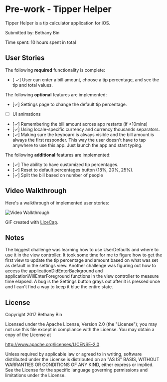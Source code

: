 # Pre-work - Tipper Helper

Tipper Helper is a tip calculator application for iOS.

Submitted by: Bethany Bin

Time spent: 10 hours spent in total

## User Stories

The following **required** functionality is complete:

* [ ✓] User can enter a bill amount, choose a tip percentage, and see the tip and total values.

The following **optional** features are implemented:
* [✓] Settings page to change the default tip percentage.
* [ ] UI animations
* [✓] Remembering the bill amount across app restarts (if <10mins)
* [✓] Using locale-specific currency and currency thousands separators.
* [✓] Making sure the keyboard is always visible and the bill amount is always the first responder. This way the user doesn't have to tap anywhere to use this app. Just launch the app and start typing.

The following **additional** features are implemented:

- [✓] The ability to have customized tip percentages.
- [✓] Reset to default percentages button (18%, 20%, 25%).
- [✓] Split the bill based on number of people



## Video Walkthrough

Here's a walkthrough of implemented user stories:


<img src='https://i.imgur.com/hMrCvwS.gif' title='Video Walkthrough' width='' alt='Video Walkthrough' />

GIF created with [LiceCap](http://www.cockos.com/licecap/).

## Notes

The biggest challenge was learning how to use UserDefaults and where to use it in the view controller. It took some time for me to figure how to get the first view to update the tip percentage and amount based on what was set as default in the settings view. Another challenge was figuring out how to access the applicationDidEnterBackground and applicationWillEnterForeground functions in the view controller to measure time elapsed. A bug is the Settings button grays out after it is pressed once and I can't find a way to keep it blue the entire state.
## License

Copyright 2017 Bethany Bin

Licensed under the Apache License, Version 2.0 (the "License");
you may not use this file except in compliance with the License.
You may obtain a copy of the License at

http://www.apache.org/licenses/LICENSE-2.0

Unless required by applicable law or agreed to in writing, software
distributed under the License is distributed on an "AS IS" BASIS,
WITHOUT WARRANTIES OR CONDITIONS OF ANY KIND, either express or implied.
See the License for the specific language governing permissions and
limitations under the License.
